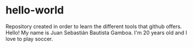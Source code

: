 # hello-world
Repository created in order to learn the different tools that github offers.
Hello!
My name is Juan Sebastián Bautista Gamboa. I'm 20 years old and I love to play soccer.
